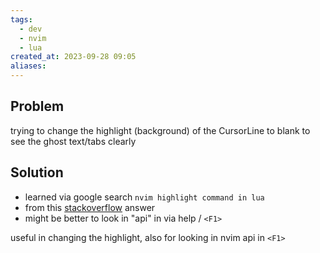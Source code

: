 ```yaml
---
tags:
  - dev
  - nvim
  - lua
created_at: 2023-09-28 09:05
aliases:
---
```

## Problem
trying to change the highlight (background) of the CursorLine to blank to see the ghost text/tabs clearly

## Solution
- learned via google search `nvim highlight command in lua`
- from this [stackoverflow](https://stackoverflow.com/a/73370407) answer
- might be better to look in "api" in via help / `<F1>`

useful in changing the highlight, also for looking in nvim api in `<F1>`